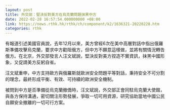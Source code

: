 ```yaml
---
layout: post
title: 外交部：堅決反對美方在烏克蘭問題抹黑中方
date: 2022-02-28 16:57:54.000000000 +08:00
link: https://news.rthk.hk/rthk/ch/component/k2/1636321-20220228.htm
categories: rthk
---
```


有報道引述美國官員說，去年12月以來，美方曾經6次在美中高層對話中指出俄羅斯準備攻擊烏克蘭，要求中方勸阻俄方，但中方不願意這樣做，並將有關情況轉告俄方。在北京，外交部發言人汪文斌說，堅決反對美方捏造不實資訊，抹黑中國形象，又促請美方反躬自省。

汪文斌重申，中方支持歐方與俄羅斯就歐洲安全問題平等對話，秉持安全不可分割的理念，最終形成平衡、有效、可持續的歐洲安全機制。

被問到中方是否準備從烏克蘭撤僑時，汪文斌說，外交部正會同駐烏克蘭大使館，與各方保持溝通，密切關注形勢發展，爭取一切可用資源，研究協助當地中國公民自願安全撤離的一切可行方案。

